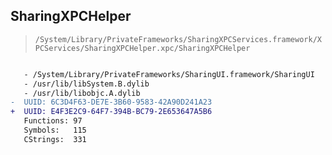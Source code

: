 ## SharingXPCHelper

> `/System/Library/PrivateFrameworks/SharingXPCServices.framework/XPCServices/SharingXPCHelper.xpc/SharingXPCHelper`

```diff

   - /System/Library/PrivateFrameworks/SharingUI.framework/SharingUI
   - /usr/lib/libSystem.B.dylib
   - /usr/lib/libobjc.A.dylib
-  UUID: 6C3D4F63-DE7E-3B60-9583-42A90D241A23
+  UUID: E4F3E2C9-64F7-394B-BC79-2E653647A5B6
   Functions: 97
   Symbols:   115
   CStrings:  331

```
